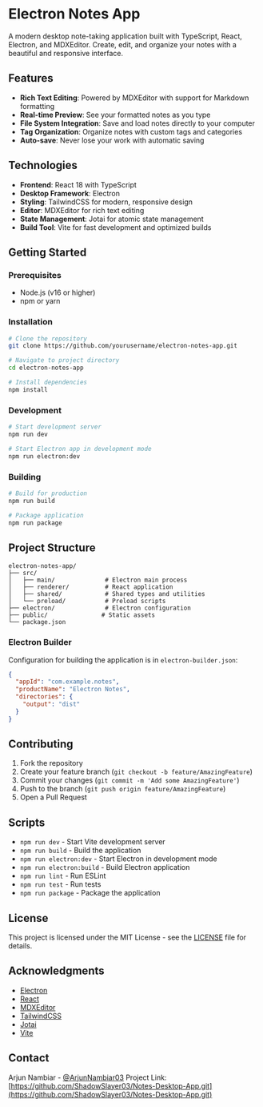 # Electron Notes App

A modern desktop note-taking application built with TypeScript, React, Electron, and MDXEditor. Create, edit, and organize your notes with a beautiful and responsive interface.

## Features

- **Rich Text Editing**: Powered by MDXEditor with support for Markdown formatting
- **Real-time Preview**: See your formatted notes as you type
- **File System Integration**: Save and load notes directly to your computer
- **Tag Organization**: Organize notes with custom tags and categories
- **Auto-save**: Never lose your work with automatic saving

## Technologies

- **Frontend**: React 18 with TypeScript
- **Desktop Framework**: Electron
- **Styling**: TailwindCSS for modern, responsive design
- **Editor**: MDXEditor for rich text editing
- **State Management**: Jotai for atomic state management
- **Build Tool**: Vite for fast development and optimized builds

## Getting Started

### Prerequisites

- Node.js (v16 or higher)
- npm or yarn

### Installation

```bash
# Clone the repository
git clone https://github.com/yourusername/electron-notes-app.git

# Navigate to project directory
cd electron-notes-app

# Install dependencies
npm install
```

### Development

```bash
# Start development server
npm run dev

# Start Electron app in development mode
npm run electron:dev
```

### Building

```bash
# Build for production
npm run build

# Package application
npm run package
```

## Project Structure

```
electron-notes-app/
├── src/
│   ├── main/              # Electron main process
│   ├── renderer/          # React application
│   ├── shared/            # Shared types and utilities
│   └── preload/           # Preload scripts
├── electron/              # Electron configuration
├── public/               # Static assets
└── package.json
```

### Electron Builder

Configuration for building the application is in `electron-builder.json`:

```json
{
  "appId": "com.example.notes",
  "productName": "Electron Notes",
  "directories": {
    "output": "dist"
  }
}
```

## Contributing

1. Fork the repository
2. Create your feature branch (`git checkout -b feature/AmazingFeature`)
3. Commit your changes (`git commit -m 'Add some AmazingFeature'`)
4. Push to the branch (`git push origin feature/AmazingFeature`)
5. Open a Pull Request

## Scripts

- `npm run dev` - Start Vite development server
- `npm run build` - Build the application
- `npm run electron:dev` - Start Electron in development mode
- `npm run electron:build` - Build Electron application
- `npm run lint` - Run ESLint
- `npm run test` - Run tests
- `npm run package` - Package the application

## License

This project is licensed under the MIT License - see the [LICENSE](LICENSE) file for details.

## Acknowledgments

- [Electron](https://www.electronjs.org/)
- [React](https://reactjs.org/)
- [MDXEditor](https://mdxeditor.dev/)
- [TailwindCSS](https://tailwindcss.com/)
- [Jotai](https://jotai.org/)
- [Vite](https://vitejs.dev/)

## Contact

Arjun Nambiar - [@ArjunNambiar03](https://x.com/ArjunNambiar03)
Project Link: [https://github.com/ShadowSlayer03/Notes-Desktop-App.git](https://github.com/ShadowSlayer03/Notes-Desktop-App.git)
